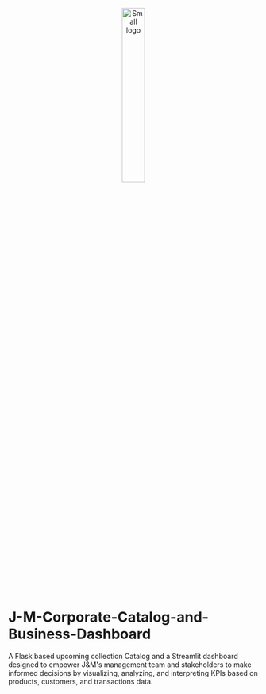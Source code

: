 <p align="center">
  <img src="https://user-images.githubusercontent.com/114337279/230568710-9de5ffda-ff76-4f74-9762-4878a7221d52.png" alt="Small logo" width="30%">
</p>

# J-M-Corporate-Catalog-and-Business-Dashboard
A Flask based upcoming collection Catalog and a Streamlit dashboard designed to empower J&amp;M's management team and stakeholders to make informed decisions by visualizing, analyzing, and interpreting KPIs based on products, customers, and transactions data.

